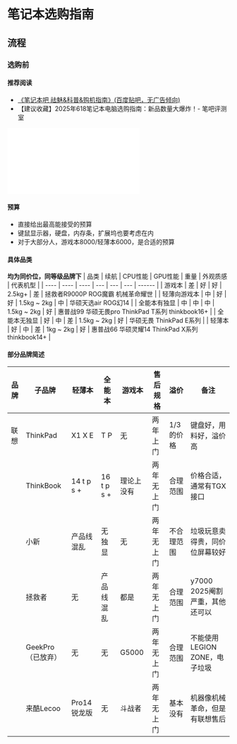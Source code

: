 # 笔记本选购指南
## 流程
### 选购前
#### 推荐阅读
- [《笔记本吧 祛魅&科普&购机指南》(百度贴吧，无广告倾向)](https://www.kdocs.cn/l/chzEHrH90jRz) 
- 【建议收藏】2025年618笔记本电脑选购指南：新品数量大爆炸！- 笔吧评测室
<iframe src="//player.bilibili.com/player.html?isOutside=true&aid=114562883919480&bvid=BV1JBjhz1E6D&cid=30128999579&p=1" scrolling="no" border="0" frameborder="no" framespacing="0" allowfullscreen="true"></iframe>

#### 预算
- 直接给出最高能接受的预算
- 键鼠显示器，硬盘，内存条，扩展坞也要考虑在内
- 对于大部分人，游戏本8000/轻薄本6000，是合适的预算

#### 具体品类
**均为同价位，同等级品牌下**
| 品类 | 续航 | CPU性能 | GPU性能 | 重量 | 外观质感 | 代表机型 |
| ---- | ---- | ---- | --- | --- | --- | ------ |
| 游戏本 | 差 | 好 | 好 | 2.5kg+ | 差 | 拯救者R9000P ROG魔霸 机械革命耀世 |
| 轻薄向游戏本 | 中 | 好 | 好 | 1.5kg ~ 2kg | 中 | 华硕天选air ROG幻14 |
| 全能本有独显 | 中 | 中 | 中 | 1.5kg ~ 2kg | 好 | 惠普战99 华硕无畏pro ThinkPad T系列 thinkbook16+ |
| 全能本无独显 | 好 | 中 | 差 | 1.5kg ~ 2kg | 好 | 华硕无畏 ThinkPad E系列 |
| 轻薄本 | 好 | 中 | 差 | 1kg ~ 2kg | 好 | 惠普战66 华硕灵耀14 ThinkPad X系列 thinkbook14+ |

#### 部分品牌简述
| 品牌 | 子品牌 | 轻薄本 | 全能本 | 游戏本 | 售后规格 | 溢价 | 备注 |
| ---- | ---- | ---- | ---- | ---- | ---- | ---- | ---- |
| 联想 | ThinkPad | X1 X E | T P | 无 | 两年上门 | 1/3的价格 | 键盘好，用料好，溢价高 |
|  | ThinkBook | 14 t p s +|16 t p s +| 理论上没有 | 两年无上门 | 合理范围 | 价格合适，通常有TGX接口 |
|  | 小新 | 产品线混乱 | 无独显 | 无 | 两年无上门 | 不合理范围 | 垃圾玩意卖得贵，同价位屏幕较好 |
|  | 拯救者 | 无 | 产品线混乱 | 都是 | 两年无上门 | 合理范围 | y7000 2025阉割严重，其他还可以 |  
|  | GeekPro（已放弃） | 无 | 无 | G5000 | 两年无上门 | 合理范围 | 不能使用LEGION ZONE，电子垃圾 | 
|  | 来酷Lecoo | Pro14锐龙版 | 无 | 斗战者 | 两年无上门 | 基本没有 | 机器像机械革命，但是有联想售后 | 